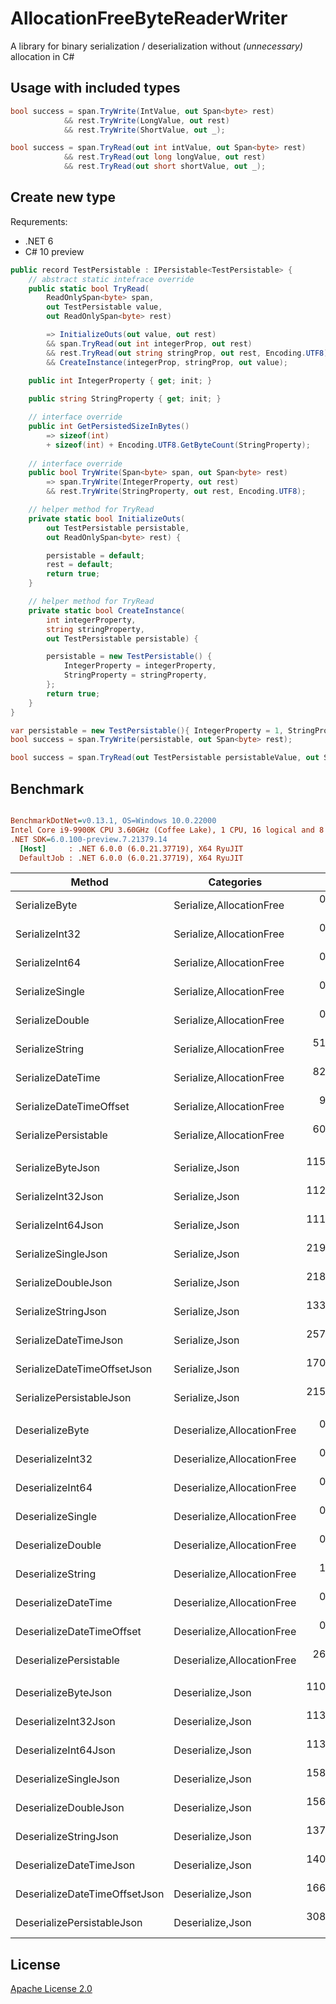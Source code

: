 # AllocationFreeByteReaderWriter

A library for binary serialization / deserialization without *(unnecessary)* allocation in C#

## Usage with included types

```csharp
bool success = span.TryWrite(IntValue, out Span<byte> rest) 
            && rest.TryWrite(LongValue, out rest) 
            && rest.TryWrite(ShortValue, out _);
```

```csharp
bool success = span.TryRead(out int intValue, out Span<byte> rest)
            && rest.TryRead(out long longValue, out rest)
            && rest.TryRead(out short shortValue, out _);
```

## Create new type

Requrements:
 - .NET 6
 - C# 10 preview

```csharp
public record TestPersistable : IPersistable<TestPersistable> {
    // abstract static intefrace override
    public static bool TryRead(
        ReadOnlySpan<byte> span,
        out TestPersistable value,
        out ReadOnlySpan<byte> rest)

        => InitializeOuts(out value, out rest)
        && span.TryRead(out int integerProp, out rest)
        && rest.TryRead(out string stringProp, out rest, Encoding.UTF8)
        && CreateInstance(integerProp, stringProp, out value);

    public int IntegerProperty { get; init; }
    
    public string StringProperty { get; init; }

    // interface override
    public int GetPersistedSizeInBytes() 
        => sizeof(int)
        + sizeof(int) + Encoding.UTF8.GetByteCount(StringProperty);
    
    // interface override
    public bool TryWrite(Span<byte> span, out Span<byte> rest)
        => span.TryWrite(IntegerProperty, out rest)
        && rest.TryWrite(StringProperty, out rest, Encoding.UTF8);

    // helper method for TryRead
    private static bool InitializeOuts(
        out TestPersistable persistable,
        out ReadOnlySpan<byte> rest) {

        persistable = default;
        rest = default;
        return true;
    }

    // helper method for TryRead
    private static bool CreateInstance(
        int integerProperty,
        string stringProperty,
        out TestPersistable persistable) {

        persistable = new TestPersistable() {
            IntegerProperty = integerProperty,
            StringProperty = stringProperty,
        };
        return true;
    }
}
```

```csharp
var persistable = new TestPersistable(){ IntegerProperty = 1, StringProperty = "foo" };
bool success = span.TryWrite(persistable, out Span<byte> rest);
```

```csharp
bool success = span.TryRead(out TestPersistable persistableValue, out Span<byte> rest);
```

## Benchmark

``` ini

BenchmarkDotNet=v0.13.1, OS=Windows 10.0.22000
Intel Core i9-9900K CPU 3.60GHz (Coffee Lake), 1 CPU, 16 logical and 8 physical cores
.NET SDK=6.0.100-preview.7.21379.14
  [Host]     : .NET 6.0.0 (6.0.21.37719), X64 RyuJIT
  DefaultJob : .NET 6.0.0 (6.0.21.37719), X64 RyuJIT


```
|                        Method |                 Categories |        Mean |     Error |    StdDev |  Ratio | RatioSD |  Gen 0 | Allocated |
|------------------------------ |--------------------------- |------------:|----------:|----------:|-------:|--------:|-------:|----------:|
|                 SerializeByte |   Serialize,AllocationFree |   0.4047 ns | 0.0031 ns | 0.0026 ns |   1.00 |    0.00 |      - |         - |
|                SerializeInt32 |   Serialize,AllocationFree |   0.4902 ns | 0.0039 ns | 0.0032 ns |   1.21 |    0.01 |      - |         - |
|                SerializeInt64 |   Serialize,AllocationFree |   0.4609 ns | 0.0064 ns | 0.0054 ns |   1.14 |    0.02 |      - |         - |
|               SerializeSingle |   Serialize,AllocationFree |   0.5561 ns | 0.0349 ns | 0.0358 ns |   1.38 |    0.10 |      - |         - |
|               SerializeDouble |   Serialize,AllocationFree |   0.5876 ns | 0.0029 ns | 0.0024 ns |   1.45 |    0.01 |      - |         - |
|               SerializeString |   Serialize,AllocationFree |  51.3988 ns | 0.1563 ns | 0.1462 ns | 127.08 |    0.92 | 0.0038 |      32 B |
|             SerializeDateTime |   Serialize,AllocationFree |  82.5058 ns | 0.1614 ns | 0.1510 ns | 203.85 |    1.46 |      - |         - |
|       SerializeDateTimeOffset |   Serialize,AllocationFree |   9.3971 ns | 0.0363 ns | 0.0340 ns |  23.23 |    0.20 |      - |         - |
|          SerializePersistable |   Serialize,AllocationFree |  60.4435 ns | 0.1597 ns | 0.1333 ns | 149.37 |    1.14 | 0.0038 |      32 B |
|                               |                            |             |           |           |        |         |        |           |
|             SerializeByteJson |             Serialize,Json | 115.4455 ns | 0.9579 ns | 0.8960 ns |   1.00 |    0.00 | 0.0219 |     184 B |
|            SerializeInt32Json |             Serialize,Json | 112.2672 ns | 0.2875 ns | 0.2549 ns |   0.97 |    0.01 | 0.0219 |     184 B |
|            SerializeInt64Json |             Serialize,Json | 111.4606 ns | 0.4073 ns | 0.3810 ns |   0.97 |    0.01 | 0.0219 |     184 B |
|           SerializeSingleJson |             Serialize,Json | 219.8054 ns | 1.1593 ns | 1.0844 ns |   1.90 |    0.02 | 0.0219 |     184 B |
|           SerializeDoubleJson |             Serialize,Json | 218.3641 ns | 1.6525 ns | 1.3799 ns |   1.89 |    0.02 | 0.0219 |     184 B |
|           SerializeStringJson |             Serialize,Json | 133.6537 ns | 0.9364 ns | 0.8301 ns |   1.16 |    0.01 | 0.0219 |     184 B |
|         SerializeDateTimeJson |             Serialize,Json | 257.4679 ns | 1.3805 ns | 1.2913 ns |   2.23 |    0.02 | 0.0296 |     248 B |
|   SerializeDateTimeOffsetJson |             Serialize,Json | 170.3939 ns | 1.3720 ns | 1.2833 ns |   1.48 |    0.02 | 0.0296 |     248 B |
|      SerializePersistableJson |             Serialize,Json | 215.6746 ns | 0.8641 ns | 0.7660 ns |   1.87 |    0.02 | 0.0324 |     272 B |
|                               |                            |             |           |           |        |         |        |           |
|               DeserializeByte | Deserialize,AllocationFree |   0.2565 ns | 0.0050 ns | 0.0046 ns |   1.00 |    0.00 |      - |         - |
|              DeserializeInt32 | Deserialize,AllocationFree |   0.4373 ns | 0.0056 ns | 0.0046 ns |   1.71 |    0.03 |      - |         - |
|              DeserializeInt64 | Deserialize,AllocationFree |   0.4604 ns | 0.0044 ns | 0.0041 ns |   1.80 |    0.03 |      - |         - |
|             DeserializeSingle | Deserialize,AllocationFree |   0.4365 ns | 0.0058 ns | 0.0051 ns |   1.71 |    0.04 |      - |         - |
|             DeserializeDouble | Deserialize,AllocationFree |   0.4396 ns | 0.0043 ns | 0.0040 ns |   1.71 |    0.04 |      - |         - |
|             DeserializeString | Deserialize,AllocationFree |   1.5146 ns | 0.0094 ns | 0.0088 ns |   5.91 |    0.11 |      - |         - |
|           DeserializeDateTime | Deserialize,AllocationFree |   0.4697 ns | 0.0047 ns | 0.0044 ns |   1.83 |    0.04 |      - |         - |
|     DeserializeDateTimeOffset | Deserialize,AllocationFree |   0.6007 ns | 0.0224 ns | 0.0209 ns |   2.34 |    0.10 |      - |         - |
|        DeserializePersistable | Deserialize,AllocationFree |  26.3492 ns | 0.1198 ns | 0.1062 ns | 102.96 |    1.82 | 0.0076 |      64 B |
|                               |                            |             |           |           |        |         |        |           |
|           DeserializeByteJson |           Deserialize,Json | 110.9197 ns | 0.5239 ns | 0.4901 ns |   1.00 |    0.00 |      - |         - |
|          DeserializeInt32Json |           Deserialize,Json | 113.4686 ns | 0.8414 ns | 0.7459 ns |   1.02 |    0.01 |      - |         - |
|          DeserializeInt64Json |           Deserialize,Json | 113.2146 ns | 0.2604 ns | 0.2033 ns |   1.02 |    0.01 |      - |         - |
|         DeserializeSingleJson |           Deserialize,Json | 158.1268 ns | 0.6575 ns | 0.6150 ns |   1.43 |    0.01 |      - |         - |
|         DeserializeDoubleJson |           Deserialize,Json | 156.9926 ns | 0.2720 ns | 0.2124 ns |   1.42 |    0.01 |      - |         - |
|         DeserializeStringJson |           Deserialize,Json | 137.1684 ns | 0.3681 ns | 0.3263 ns |   1.24 |    0.01 | 0.0038 |      32 B |
|       DeserializeDateTimeJson |           Deserialize,Json | 140.7853 ns | 0.5063 ns | 0.4736 ns |   1.27 |    0.01 |      - |         - |
| DeserializeDateTimeOffsetJson |           Deserialize,Json | 166.1167 ns | 0.5057 ns | 0.4223 ns |   1.50 |    0.01 |      - |         - |
|    DeserializePersistableJson |           Deserialize,Json | 308.3187 ns | 1.1390 ns | 1.0097 ns |   2.78 |    0.02 | 0.0076 |      64 B |


## License
[Apache License 2.0](https://choosealicense.com/licenses/apache-2.0/)